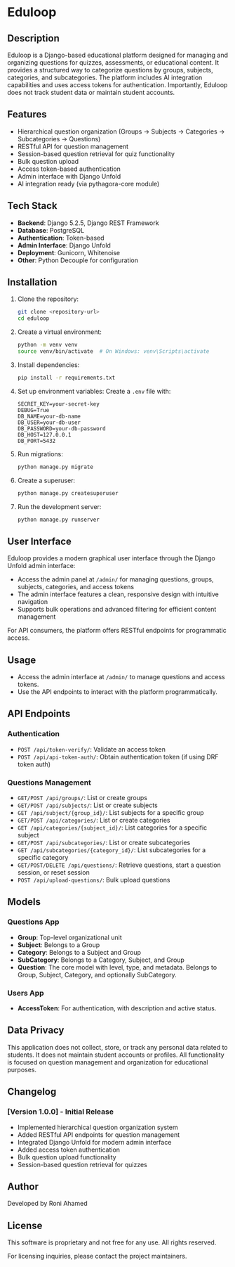 # Eduloop

## Description
Eduloop is a Django-based educational platform designed for managing and organizing questions for quizzes, assessments, or educational content. It provides a structured way to categorize questions by groups, subjects, categories, and subcategories. The platform includes AI integration capabilities and uses access tokens for authentication. Importantly, Eduloop does not track student data or maintain student accounts.

## Features
- Hierarchical question organization (Groups -> Subjects -> Categories -> Subcategories -> Questions)
- RESTful API for question management
- Session-based question retrieval for quiz functionality
- Bulk question upload
- Access token-based authentication
- Admin interface with Django Unfold
- AI integration ready (via pythagora-core module)

## Tech Stack
- **Backend**: Django 5.2.5, Django REST Framework
- **Database**: PostgreSQL
- **Authentication**: Token-based
- **Admin Interface**: Django Unfold
- **Deployment**: Gunicorn, Whitenoise
- **Other**: Python Decouple for configuration

## Installation

1. Clone the repository:
   ```bash
   git clone <repository-url>
   cd eduloop
   ```

2. Create a virtual environment:
   ```bash
   python -m venv venv
   source venv/bin/activate  # On Windows: venv\Scripts\activate
   ```

3. Install dependencies:
   ```bash
   pip install -r requirements.txt
   ```

4. Set up environment variables:
   Create a `.env` file with:
   ```
   SECRET_KEY=your-secret-key
   DEBUG=True
   DB_NAME=your-db-name
   DB_USER=your-db-user
   DB_PASSWORD=your-db-password
   DB_HOST=127.0.0.1
   DB_PORT=5432
   ```

5. Run migrations:
   ```bash
   python manage.py migrate
   ```

6. Create a superuser:
   ```bash
   python manage.py createsuperuser
   ```

7. Run the development server:
   ```bash
   python manage.py runserver
   ```

## User Interface

Eduloop provides a modern graphical user interface through the Django Unfold admin interface:
- Access the admin panel at `/admin/` for managing questions, groups, subjects, categories, and access tokens
- The admin interface features a clean, responsive design with intuitive navigation
- Supports bulk operations and advanced filtering for efficient content management

For API consumers, the platform offers RESTful endpoints for programmatic access.

## Usage

- Access the admin interface at `/admin/` to manage questions and access tokens.
- Use the API endpoints to interact with the platform programmatically.

## API Endpoints

### Authentication
- `POST /api/token-verify/`: Validate an access token
- `POST /api/api-token-auth/`: Obtain authentication token (if using DRF token auth)

### Questions Management
- `GET/POST /api/groups/`: List or create groups
- `GET/POST /api/subjects/`: List or create subjects
- `GET /api/subject/{group_id}/`: List subjects for a specific group
- `GET/POST /api/categories/`: List or create categories
- `GET /api/categories/{subject_id}/`: List categories for a specific subject
- `GET/POST /api/subcategories/`: List or create subcategories
- `GET /api/subcategories/{category_id}/`: List subcategories for a specific category
- `GET/POST/DELETE /api/questions/`: Retrieve questions, start a question session, or reset session
- `POST /api/upload-questions/`: Bulk upload questions

## Models

### Questions App
- **Group**: Top-level organizational unit
- **Subject**: Belongs to a Group
- **Category**: Belongs to a Subject and Group
- **SubCategory**: Belongs to a Category, Subject, and Group
- **Question**: The core model with level, type, and metadata. Belongs to Group, Subject, Category, and optionally SubCategory.

### Users App
- **AccessToken**: For authentication, with description and active status.

## Data Privacy
This application does not collect, store, or track any personal data related to students. It does not maintain student accounts or profiles. All functionality is focused on question management and organization for educational purposes.

## Changelog

### [Version 1.0.0] - Initial Release
- Implemented hierarchical question organization system
- Added RESTful API endpoints for question management
- Integrated Django Unfold for modern admin interface
- Added access token authentication
- Bulk question upload functionality
- Session-based question retrieval for quizzes

## Author

Developed by Roni Ahamed

## License

This software is proprietary and not free for any use. All rights reserved.

For licensing inquiries, please contact the project maintainers.
